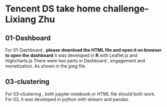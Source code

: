 # Tencent DS take home challenge-Lixiang Zhu


## 01-Dashboard
For 01-Dashboard ,  **please download the HTML file and open it on browser to open the dashboard**
it was developed in **R**  with Leaflet.js and Highcharts.js
There were two parts in Dashboard , engagement and  monetization. As shown in the jpeg file.


## 03-clustering
For 03-clustering , both jupyter notebook or HTML file should both work.
   For 03, it was developed in python with sklearn and pandas.
